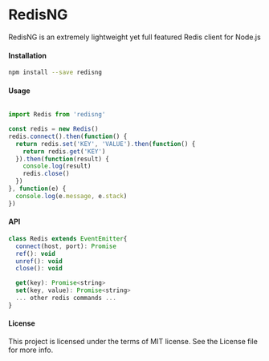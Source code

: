 RedisNG
===========
RedisNG is an extremely lightweight yet full featured Redis client for Node.js

#### Installation
```bash
npm install --save redisng
```

#### Usage
```js

import Redis from 'redisng'

const redis = new Redis()
redis.connect().then(function() {
  return redis.set('KEY', 'VALUE').then(function() {
    return redis.get('KEY')
  }).then(function(result) {
    console.log(result)
    redis.close()
  })
}, function(e) {
  console.log(e.message, e.stack)
})
```

#### API

```js
class Redis extends EventEmitter{
  connect(host, port): Promise
  ref(): void
  unref(): void
  close(): void

  get(key): Promise<string>
  set(key, value): Promise<string>
  ... other redis commands ...
}
```

#### License
This project is licensed under the terms of MIT license. See the License file for more info.
